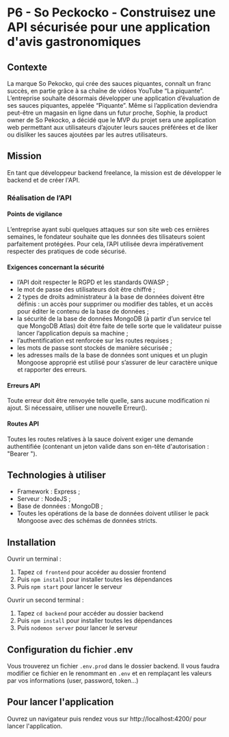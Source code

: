 # P6 - So Peckocko - Construisez une API sécurisée pour une application d'avis gastronomiques

## Contexte

La marque So Pekocko, qui crée des sauces piquantes, connaît un franc succès, en partie grâce à sa chaîne de vidéos YouTube “La piquante”.
L’entreprise souhaite désormais développer une application d’évaluation de ses sauces piquantes, appelée “Piquante”.
Même si l’application deviendra peut-être un magasin en ligne dans un futur proche, Sophie, la product owner de So Pekocko, a décidé que le MVP du projet sera une application web permettant aux utilisateurs d’ajouter leurs sauces préférées et de liker ou disliker les sauces ajoutées par les autres utilisateurs.

## Mission

En tant que développeur backend freelance, la mission est de développer le backend et de créer l'API.

### Réalisation de l’API

#### Points de vigilance

L’entreprise ayant subi quelques attaques sur son site web ces ernières semaines, le fondateur souhaite que les données des tilisateurs soient parfaitement protégées.
Pour cela, l’API utilisée devra impérativement respecter des pratiques de code sécurisé.

#### Exigences concernant la sécurité

- l’API doit respecter le RGPD et les standards OWASP ;
- le mot de passe des utilisateurs doit être chiffré ;
- 2 types de droits administrateur à la base de données doivent être définis : un accès pour supprimer ou modifier des tables, et un accès pour éditer le contenu de la base de données ;
- la sécurité de la base de données MongoDB (à partir d’un service tel que MongoDB Atlas) doit être faite de telle sorte que le validateur puisse lancer l’application depuis sa machine ;
- l’authentification est renforcée sur les routes requises ;
- les mots de passe sont stockés de manière sécurisée ;
- les adresses mails de la base de données sont uniques et un plugin Mongoose approprié est utilisé pour s’assurer de leur caractère unique et rapporter des erreurs.

#### Erreurs API

Toute erreur doit être renvoyée telle quelle, sans aucune modification ni ajout. Si nécessaire, utiliser une nouvelle Erreur().

#### Routes API

Toutes les routes relatives à la sauce doivent exiger une demande authentifiée (contenant un jeton valide dans son en-tête d'autorisation : "Bearer <token>").

## Technologies à utiliser

- Framework : Express ;
- Serveur : NodeJS ;
- Base de données : MongoDB ;
- Toutes les opérations de la base de données doivent utiliser le pack Mongoose avec des schémas de données stricts.

## Installation

Ouvrir un terminal :

1. Tapez `cd frontend` pour accéder au dossier frontend
2. Puis `npm install` pour installer toutes les dépendances
3. Puis `npm start` pour lancer le serveur

Ouvrir un second terminal :

1. Tapez `cd backend` pour accéder au dossier backend
2. Puis `npm install` pour installer toutes les dépendances
3. Puis `nodemon server` pour lancer le serveur

## Configuration du fichier .env

Vous trouverez un fichier `.env.prod` dans le dossier backend.
Il vous faudra modifier ce fichier en le renommant en `.env` et en remplaçant les valeurs par vos informations (user, password, token...)

## Pour lancer l'application

Ouvrez un navigateur puis rendez vous sur http://localhost:4200/ pour lancer l'application.
